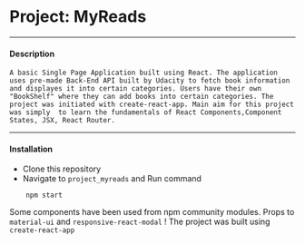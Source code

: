 # Project: MyReads #
- - -
#### Description ####
    A basic Single Page Application built using React. The application uses pre-made Back-End API built by Udacity to fetch book information and displayes it into certain categories. Users have their own "BookShelf" where they can add books into certain categories. The project was initiated with create-react-app. Main aim for this project was simply  to learn the fundamentals of React Components,Component States, JSX, React Router.
- - -
#### Installation ####
- Clone this repository
- Navigate to `project_myreads` and Run command
```
    npm start
```
Some components have been used from npm community modules. Props to `material-ui` and `responsive-react-modal` !
The project was built using `create-react-app`
